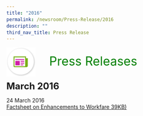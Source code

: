 ```yaml
---
title: "2016"
permalink: /newsroom/Press-Release/2016
description: ""
third_nav_title: Press Release
---
```



<img align="left"
src="/images/icons/ico_media_articles.png" class="PressReleaseIcon">
<br>
<font align="center" color="green"
size="+3">&nbsp;&nbsp;&nbsp;&nbsp;Press Releases</font><br><br>

<font size="+2"><b>March 2016</b></font><br>

24 March 2016<br>
[Factsheet on Enhancements to Workfare 39KB)](/files/pdf-press-release/mar-2016/Factsheet%20on%20Enhancements%20to%20Workfare.pdf)

<style>
img.PressReleaseIcon {
height:15%;
width:15%;
}
</style>